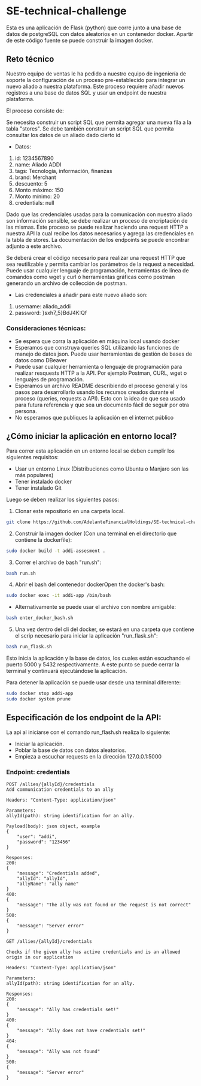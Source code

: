 # SE-technical-challenge
Esta es una aplicación de Flask (python) que corre junto a una base de datos de postgreSQL con datos aleatorios en un contenedor docker.
Apartir de este código fuente se puede construir la imagen docker.
## Reto técnico
Nuestro equipo de ventas le ha pedido a nuestro equipo de ingeniería de soporte la configuración de un proceso pre-establecido para integrar un nuevo aliado a nuestra plataforma. Este proceso requiere añadir nuevos registros a una base de datos SQL y usar un endpoint de nuestra plataforma.   

El proceso consiste de:  

Se necesita construir un script SQL que permita agregar una nueva fila a la tabla "stores". Se debe también construir un script SQL que permita consultar los datos de un aliado dado cierto id

 - Datos:
  1. id: 1234567890
  2. name: Aliado ADDI
  3. tags: Tecnología, información, finanzas
  4. brand: Merchant
  5. descuento: 5
  6. Monto máximo: 150
  7. Monto mínimo: 20
  8. credentials: null

Dado que las credenciales usadas para la comunicación con nuestro aliado son información sensible, se debe realizar un proceso de encriptación de las mismas. Este proceso se puede realizar haciendo una request HTTP a nuestra API la cual recibe los datos necesarios y agrega las credenciales en la tabla de stores. La documentación de los endpoints se puede encontrar adjunto a este archivo.

Se deberá crear el código necesario para realizar una request HTTP que sea reutilizable y permita cambiar los parámetros de la request a necesidad. Puede usar cualquier lenguaje de programación, herramientas de línea de comandos como wget y curl ó herramientas gráficas como postman generando un archivo de collección de postman.
 - Las credenciales a añadir para este nuevo aliado son:
  1. username: aliado_addi
  2. password: }sxh7_5}BdJ4K:Qf

### Consideraciones técnicas:
* Se espera que corra la aplicación en máquina local usando docker
* Esperamos que construya queries SQL utilizando las funciones de manejo de datos json. Puede usar herramientas de gestión de bases de datos como DBeaver
* Puede usar cualquier herramienta o lenguaje de programación para realizar resquests HTTP a la API. Por ejemplo Postman, CURL, wget o lenguajes de programación.
* Esperamos un archivo README describiendo el proceso general y los pasos para desarrollarlo usando los recursos creados durante el proceso (queries, requests a API). Esto con la idea de que sea usado para futura referencia y que sea un documento fácil de seguir por otra persona.
* No esperamos que publiques la aplicación en el internet público
  
## ¿Cómo iniciar la aplicación en entorno local?
Para correr esta aplicación en un entorno local se deben cumplir los siguientes requisitos:

- Usar un entorno Linux (Distribuciones como Ubuntu o Manjaro son las más populares)
- Tener instalado docker
- Tener instalado Git

Luego se deben realizar los siguientes pasos:

1. Clonar este repositorio en una carpeta local.

```bash
git clone https://github.com/AdelanteFinancialHoldings/SE-technical-challenge.git
```
2. Construir la imagen docker (Con una terminal en el directorio que contiene la dockerfile):
```bash
sudo docker build -t addi-assesment .  
```
3. Correr el archivo de bash "run.sh":
```bash
bash run.sh  
```
4. Abrir el bash del contenedor dockerOpen the docker's bash:  
```bash
sudo docker exec -it addi-app /bin/bash  
```
* Alternativamente se puede usar el archivo con nombre amigable:  
```bash
bash enter_docker_bash.sh  
```
5. Una vez dentro del cli del docker, se estará en una carpeta que contiene el scrip necesario para iniciar la aplicación "run_flask.sh":  
```bash
bash run_flask.sh  
```

Esto inicia la aplicación y la base de datos, los cuales están escuchando el puerto 5000 y 5432 respectivamente. A este punto se puede cerrar la terminal y continuará ejecutándose la aplicación.

Para detener la aplicación se puede usar desde una terminal diferente: 
```bash
sudo docker stop addi-app
sudo docker system prune
```


## Especificación de los endpoint de la API:
La api al iniciarse con el comando run_flash.sh realiza lo siguiente:
- Iniciar la aplicación.
- Poblar la base de datos con datos aleatorios.
- Empieza a escuchar requests en la dirección 127.0.0.1:5000
### Endpoint: credentials
```
POST /allies/{allyId}/credentials
Add communication credentials to an ally

Headers: "Content-Type: application/json"

Parameters:
allyId(path): string identification for an ally.

Payload(body): json object, example
{
	"user": "addi",
	"password": "123456"
}

Responses:
200: 
{
	"message": "Credentials added",
	"allyId": "allyId",
	"allyName": "ally name"
}
400:
{
	"message": "The ally was not found or the request is not correct"
}
500:
{
	"message": "Server error"
}
```

```
GET /allies/{allyId}/credentials

Checks if the given ally has active credentials and is an allowed origin in our application

Headers: "Content-Type: application/json"

Parameters:
allyId(path): string identification for an ally.

Responses:
200: 
{
	"message": "Ally has credentials set!"
}
400:
{
	"message": "Ally does not have credentials set!"
}
404:
{
	"message": "Ally was not found"
}
500:
{
	"message": "Server error"
}
```
